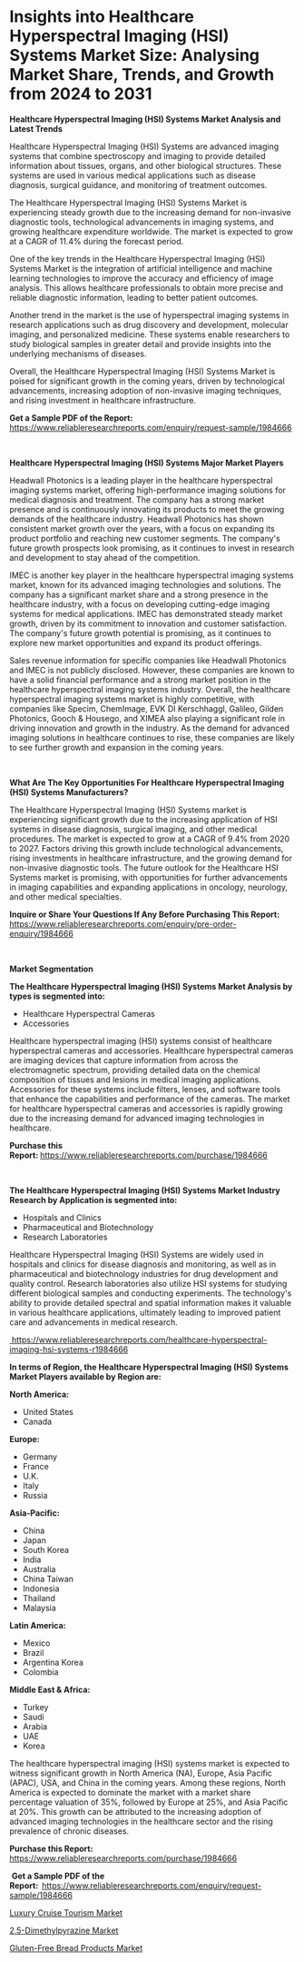 <p><h1>Insights into Healthcare Hyperspectral Imaging (HSI) Systems Market Size: Analysing Market Share, Trends, and Growth from 2024 to 2031</h1></p><p><strong>Healthcare Hyperspectral Imaging (HSI) Systems Market Analysis and Latest Trends</strong></p>
<p><p>Healthcare Hyperspectral Imaging (HSI) Systems are advanced imaging systems that combine spectroscopy and imaging to provide detailed information about tissues, organs, and other biological structures. These systems are used in various medical applications such as disease diagnosis, surgical guidance, and monitoring of treatment outcomes.</p><p>The Healthcare Hyperspectral Imaging (HSI) Systems Market is experiencing steady growth due to the increasing demand for non-invasive diagnostic tools, technological advancements in imaging systems, and growing healthcare expenditure worldwide. The market is expected to grow at a CAGR of 11.4% during the forecast period.</p><p>One of the key trends in the Healthcare Hyperspectral Imaging (HSI) Systems Market is the integration of artificial intelligence and machine learning technologies to improve the accuracy and efficiency of image analysis. This allows healthcare professionals to obtain more precise and reliable diagnostic information, leading to better patient outcomes.</p><p>Another trend in the market is the use of hyperspectral imaging systems in research applications such as drug discovery and development, molecular imaging, and personalized medicine. These systems enable researchers to study biological samples in greater detail and provide insights into the underlying mechanisms of diseases.</p><p>Overall, the Healthcare Hyperspectral Imaging (HSI) Systems Market is poised for significant growth in the coming years, driven by technological advancements, increasing adoption of non-invasive imaging techniques, and rising investment in healthcare infrastructure.</p></p>
<p><strong>Get a Sample PDF of the Report:&nbsp;</strong> <a href="https://www.reliableresearchreports.com/enquiry/request-sample/1984666">https://www.reliableresearchreports.com/enquiry/request-sample/1984666</a></p>
<p>&nbsp;</p>
<p><strong>Healthcare Hyperspectral Imaging (HSI) Systems Major Market Players</strong></p>
<p><p>Headwall Photonics is a leading player in the healthcare hyperspectral imaging systems market, offering high-performance imaging solutions for medical diagnosis and treatment. The company has a strong market presence and is continuously innovating its products to meet the growing demands of the healthcare industry. Headwall Photonics has shown consistent market growth over the years, with a focus on expanding its product portfolio and reaching new customer segments. The company's future growth prospects look promising, as it continues to invest in research and development to stay ahead of the competition.</p><p>IMEC is another key player in the healthcare hyperspectral imaging systems market, known for its advanced imaging technologies and solutions. The company has a significant market share and a strong presence in the healthcare industry, with a focus on developing cutting-edge imaging systems for medical applications. IMEC has demonstrated steady market growth, driven by its commitment to innovation and customer satisfaction. The company's future growth potential is promising, as it continues to explore new market opportunities and expand its product offerings.</p><p>Sales revenue information for specific companies like Headwall Photonics and IMEC is not publicly disclosed. However, these companies are known to have a solid financial performance and a strong market position in the healthcare hyperspectral imaging systems industry. Overall, the healthcare hyperspectral imaging systems market is highly competitive, with companies like Specim, ChemImage, EVK DI Kerschhaggl, Galileo, Gilden Photonics, Gooch & Housego, and XIMEA also playing a significant role in driving innovation and growth in the industry. As the demand for advanced imaging solutions in healthcare continues to rise, these companies are likely to see further growth and expansion in the coming years.</p></p>
<p>&nbsp;</p>
<p><strong>What Are The Key Opportunities For Healthcare Hyperspectral Imaging (HSI) Systems Manufacturers?</strong></p>
<p><p>The Healthcare Hyperspectral Imaging (HSI) Systems market is experiencing significant growth due to the increasing application of HSI systems in disease diagnosis, surgical imaging, and other medical procedures. The market is expected to grow at a CAGR of 9.4% from 2020 to 2027. Factors driving this growth include technological advancements, rising investments in healthcare infrastructure, and the growing demand for non-invasive diagnostic tools. The future outlook for the Healthcare HSI Systems market is promising, with opportunities for further advancements in imaging capabilities and expanding applications in oncology, neurology, and other medical specialties.</p></p>
<p><strong>Inquire or Share Your Questions If Any Before Purchasing This Report:</strong> <a href="https://www.reliableresearchreports.com/enquiry/pre-order-enquiry/1984666">https://www.reliableresearchreports.com/enquiry/pre-order-enquiry/1984666</a></p>
<p>&nbsp;</p>
<p><strong>Market Segmentation</strong></p>
<p><strong>The Healthcare Hyperspectral Imaging (HSI) Systems Market Analysis by types is segmented into:</strong></p>
<p><ul><li>Healthcare Hyperspectral Cameras</li><li>Accessories</li></ul></p>
<p><p>Healthcare hyperspectral imaging (HSI) systems consist of healthcare hyperspectral cameras and accessories. Healthcare hyperspectral cameras are imaging devices that capture information from across the electromagnetic spectrum, providing detailed data on the chemical composition of tissues and lesions in medical imaging applications. Accessories for these systems include filters, lenses, and software tools that enhance the capabilities and performance of the cameras. The market for healthcare hyperspectral cameras and accessories is rapidly growing due to the increasing demand for advanced imaging technologies in healthcare.</p></p>
<p><strong>Purchase this Report:&nbsp;</strong><a href="https://www.reliableresearchreports.com/purchase/1984666">https://www.reliableresearchreports.com/purchase/1984666</a></p>
<p>&nbsp;</p>
<p><strong>The Healthcare Hyperspectral Imaging (HSI) Systems Market Industry Research by Application is segmented into:</strong></p>
<p><ul><li>Hospitals and Clinics</li><li>Pharmaceutical and Biotechnology</li><li>Research Laboratories</li></ul></p>
<p><p>Healthcare Hyperspectral Imaging (HSI) Systems are widely used in hospitals and clinics for disease diagnosis and monitoring, as well as in pharmaceutical and biotechnology industries for drug development and quality control. Research laboratories also utilize HSI systems for studying different biological samples and conducting experiments. The technology's ability to provide detailed spectral and spatial information makes it valuable in various healthcare applications, ultimately leading to improved patient care and advancements in medical research.</p></p>
<p><a href="https://www.reliableresearchreports.com/healthcare-hyperspectral-imaging-hsi-systems-r1984666">&nbsp;https://www.reliableresearchreports.com/healthcare-hyperspectral-imaging-hsi-systems-r1984666</a></p>
<p><strong>In terms of Region, the Healthcare Hyperspectral Imaging (HSI) Systems Market Players available by Region are:</strong></p>
<p>
    <p> <strong> North America: </strong>
        <ul>
            <li>United States</li>
            <li>Canada</li>
        </ul>
        </p> 
    <p> <strong> Europe: </strong>
        <ul>
            <li>Germany</li>
            <li>France</li>
            <li>U.K.</li>
            <li>Italy</li>
            <li>Russia</li>
        </ul>
        </p> 
    <p> <strong> Asia-Pacific: </strong>
        <ul>
            <li>China</li>
            <li>Japan</li>
            <li>South Korea</li>
            <li>India</li>
            <li>Australia</li>
            <li>China Taiwan</li>
            <li>Indonesia</li>
            <li>Thailand</li>
            <li>Malaysia</li>
        </ul>
        </p> 
    <p> <strong> Latin America: </strong>
        <ul>
            <li>Mexico</li>
            <li>Brazil</li>
            <li>Argentina Korea</li>
            <li>Colombia</li>
        </ul>
        </p> 
    <p> <strong> Middle East & Africa: </strong>
        <ul>
            <li>Turkey</li>
            <li>Saudi</li>
            <li>Arabia</li>
            <li>UAE</li>
            <li>Korea</li>
        </ul>
    </p>
    </p>
<p><p>The healthcare hyperspectral imaging (HSI) systems market is expected to witness significant growth in North America (NA), Europe, Asia Pacific (APAC), USA, and China in the coming years. Among these regions, North America is expected to dominate the market with a market share percentage valuation of 35%, followed by Europe at 25%, and Asia Pacific at 20%. This growth can be attributed to the increasing adoption of advanced imaging technologies in the healthcare sector and the rising prevalence of chronic diseases.</p></p>
<p><strong>Purchase this Report: </strong><a href="https://www.reliableresearchreports.com/purchase/1984666">https://www.reliableresearchreports.com/purchase/1984666</a></p>
<p>&nbsp;<strong>Get a Sample PDF of the Report:&nbsp;&nbsp;</strong><a href="https://www.reliableresearchreports.com/enquiry/request-sample/1984666">https://www.reliableresearchreports.com/enquiry/request-sample/1984666</a></p>
<p><strong></strong></p>
<p><p><a href="https://www.linkedin.com/pulse/luxury-cruise-tourism-market-research-report-provides-thorough-ez0kc?trackingId=eps0CfDrZrUVOrwUaZBXLw%3D%3D">Luxury Cruise Tourism Market</a></p><p><a href="https://www.linkedin.com/pulse/25-dimethylpyrazine-market-size-share-global-analysis-report-adaof?trackingId=nv%2FNJhf427Ch%2B5ng2g4dIw%3D%3D">2,5-Dimethylpyrazine Market</a></p><p><a href="https://www.linkedin.com/pulse/gluten-free-bread-products-market-insights-players-forecast-till-jbuvf?trackingId=jcNUFvxDkSQzMX0Xk33U4g%3D%3D">Gluten-Free Bread Products Market</a></p></p>